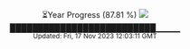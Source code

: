 <p align="center">
⏳Year Progress (87.81 %) <img src="https://file5s.ratemyserver.net/mobs/1062.gif"><br>
██████████████████████████▁▁▁▁ <br>
<sub>Updated: Fri, 17 Nov 2023 12:03:11 GMT</sub>
</p>

